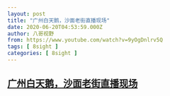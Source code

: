 ```yaml
---
layout: post
title: "广州白天鹅，沙面老街直播现场"
date: 2020-06-20T04:53:59.000Z
author: 八哥视野
from: https://www.youtube.com/watch?v=9yOgDnlrv5Q
tags: [ 8sight ]
categories: [ 8sight ]
---
```

<!--1592628839000-->
[广州白天鹅，沙面老街直播现场](https://www.youtube.com/watch?v=9yOgDnlrv5Q)
------

<div>

</div>

